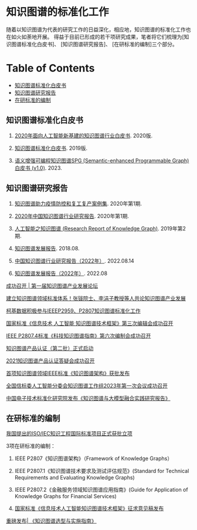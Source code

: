 # 知识图谱的标准化工作



随着以知识图谱为代表的研究工作的日益深化，相应地，知识图谱的标准化工作也在如火如荼地开展。 得益于目前已形成的若干项研究成果，笔者将它们梳理为[知识图谱标准化白皮书]、 [知识图谱研究报告]、 [在研标准的编制]三个部分。
 


Table of Contents
=================


   * [知识图谱标准化白皮书](#知识图谱标准化白皮书)
   * [知识图谱研究报告](#知识图谱研究报告)
   * [在研标准的编制](#在研标准的编制)




## 知识图谱标准化白皮书
1. [2020年面向人工智能新基建的知识图谱行业白皮书](https://www.iresearch.com.cn/Detail/report?id=3692&isfree=0). 2020版.


2. [知识图谱标准化白皮书](./report/知识图谱标准化白皮书_2019.pdf). 2019版.


3. [语义增强可编程知识图谱SPG (Semantic-enhanced Programmable Graph)白皮书 (v1.0)](https://mdn.alipayobjects.com/huamei_xgb3qj/afts/file/A*SgrORp9OJAMAAAAAAAAAAAAADtmcAQ/%E3%80%8A%E8%AF%AD%E4%B9%89%E5%A2%9E%E5%BC%BA%E5%8F%AF%E7%BC%96%E7%A8%8B%E7%9F%A5%E8%AF%86%E5%9B%BE%E8%B0%B1SPG%E3%80%8B%E7%99%BD%E7%9A%AE%E4%B9%A6%20v1.0.pdf?survey_id=234249&timestamp=1693153905189&sign=HvMFpSD%2FPfPRkRxBF%2BZdClmV7ziQdBKbKkXGRuvvMlk%3D). 2023.



## 知识图谱研究报告
1. [知识图谱助力疫情防控和复工复产案例集](http://www.cesi.cn/images/editor/20200302/20200302142150265.pdf). 2020年第1期.


2. [2020年中国知识图谱行业研究报告](http://report.iresearch.cn/wx/report.aspx?id=3553). 2020年第1期.


3. [人工智能之知识图谱 (Research Report of Knowledge Graph)](https://static.aminer.cn/misc/pdf/knowledgegraph.pdf). 2019年第2期. 


4. [知识图谱发展报告](./report/KGDevReport2018.pdf). 2018.08. 


5. [中国知识图谱行业研究报告（2022年）](https://pan.baidu.com/s/1aJ0E6bZMOPb7Z4doumyfOQ?pwd=s5ik). 2022.08.14 


6. [知识图谱发展报告（2022年）](http://cips-upload.bj.bcebos.com/KGDevReport2022.pdf). 2022.08 



[成功召开 | 第一届知识图谱产业发展论坛](https://mp.weixin.qq.com/s/Cz7aOnjYJiWhzQuFZSB9kg)


[建立知识图谱领域标准体系！张钹院士、李涓子教授等人共论知识图谱产业发展](https://mp.weixin.qq.com/s/q4gG-18mKJIYLeUTUR9CSQ)


[柯基数据积极参与IEEEP2959、P2807知识图谱标准化工作](https://mp.weixin.qq.com/s/z63uUU-_vt88dJxJwVDwZQ)


[国家标准《信息技术 人工智能 知识图谱技术框架》第三次编辑会成功召开](https://mp.weixin.qq.com/s/1VD1lGZTy4pGlyyt_UD18A)


[IEEE P2807.4标准《科技知识图谱指南》第六次编制会成功召开](https://mp.weixin.qq.com/s/TCJ-b2-c9YWd6Jq8RIDFUQ)


[知识图谱产品认证（第二批）正式启动](https://mp.weixin.qq.com/s/EeDnhtITIjamdTIXGETNhQ)


[2021知识图谱产品认证答疑会成功召开](https://mp.weixin.qq.com/s/ImrzM3MAcLnt3hqXl_3Mnw)


[首项知识图谱领域IEEE标准《知识图谱架构》获批发布](https://mp.weixin.qq.com/s/WAGs6E8Xba-iXgPg_KGXxA)


[全国信标委人工智能分委会知识图谱工作组2023年第一次会议成功召开](https://mp.weixin.qq.com/s/zQjW32JI9b3uTscNvem2ug)



[中国电子技术标准化研究院发布《知识图谱与大模型融合实践研究报告》](https://mp.weixin.qq.com/s/YFPxfryuo5vpBREJr4vxzA)



## 在研标准的编制

[我国提出的ISO/IEC知识工程国际标准项目正式获批立项](https://mp.weixin.qq.com/s/wjdLqfv2Fp_9lAqcTv4uAg)


3项在研标准的编制：

1. IEEE P2807《知识图谱架构》（Framework of Knowledge Graphs）


2. IEEE P2807.1《知识图谱技术要求及测试评估规范》(Standard for Technical Requirements and Evaluating Knowledge Graphs)


3. IEEE P2807.2《金融服务领域知识图谱应用指南》(Guide for Application of Knowledge Graphs for Financial Services)


4. [国家标准《信息技术人工智能知识图谱技术框架》征求意见稿发布](https://www.zhuanzhi.ai/vip/c1287c99121b1486f6515deb7f5a6e05)


[重磅发布| 《知识图谱选型与实施指南》](https://mp.weixin.qq.com/s/rIcskc5MBadfVWQ5GFy16g)




